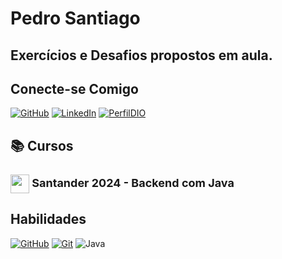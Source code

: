 # Pedro Santiago

## Exercícios e Desafios propostos em aula.

## Conecte-se Comigo
[![GitHub](https://img.shields.io/badge/GitHub-100000?style=for-the-badge&logo=github&logoColor=white)](https://github.com/psantiago20)
[![LinkedIn](https://img.shields.io/badge/LinkedIn-0077B5?style=for-the-badge&logo=linkedin&logoColor=white)](https://www.linkedin.com/in/pedroasantiago/)
[![PerfilDIO](https://img.shields.io/badge/Perfil_Dio-FF5722?style=for-the-badge&logo=todoist&logoColor=white)](https://www.dio.me/users/pedroasanti)



## 📚 Cursos
<h1 style="font-size:18px">
    <a href="https://www.dio.me/">
     <img align="center" width="30px" src="https://hermes.digitalinnovation.one/assets/diome/logo-minimized.png"></a>
    <span> Santander 2024 - Backend com Java</span>
</h1>

## Habilidades

[![GitHub](https://img.shields.io/badge/GitHub-100000?style=for-the-badge&logo=github&logoColor=white)](https://docs.github.com/pt)
[![Git](https://img.shields.io/badge/GIT-E44C30?style=for-the-badge&logo=git&logoColor=white)](https://git-scm.com/)
![Java](https://img.shields.io/badge/Java-000?style=for-the-badge&logo=java)
